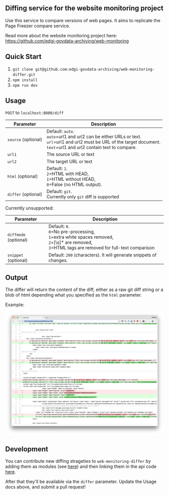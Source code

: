 
## Diffing service for the website monitoring project

Use this service to compare versions of web pages. It aims to replicate the Page Freezer compare service.

Read more about the website monitoring project here: https://github.com/edgi-govdata-archiving/web-monitoring


## Quick Start

1. `git clone git@github.com:edgi-govdata-archiving/web-monitoring-differ.git`
2. `npm install`
3. `npm run dev`


## Usage

`POST` to `localhost:8000/diff`

| Parameter	| Description |
|-----------|-------------|
| `source` (optional)|	Default: `auto`. <br>`auto`=url1 and url2 can be either URLs or text. <br>`url`=url1 and url2 must be URL of the target document. <br>`text`=url1 and url2 contain text to compare. |
| `url1` |	The source URL or text |
| `url2` |	The target URL or text |
| `html`  (optional) |	Default: `1`. <br>`2`=HTML with HEAD, <br>`1`=HTML without HEAD, <br>`0`=False (no HTML output). |
| `differ` (optional) | Default: `git`. <br> Currently only `git` diff is supported |

Currently unsupported:

| Parameter	| Description |
|-----------|-------------|
| `diffmode` (optional) | Default: `0`. <br>`0`=No pre-processing, <br>`1`=extra white spaces removed, <br>`2`=[\s]* are removed,<br>`3`=HTML tags are removed for full-text comparison |
| `snippet`  (optional)	 | Default: `200` (characters). It will generate snippets of changes. |


## Output

The differ will return the content of the diff, either as a raw git diff string or a blob of html depending what you specified as the `html` parameter.

Example:

![example diff](./assets/example-diff.png)


## Development

You can contribute new diffing strageties to `web-monitoring-differ` by adding them as modules (see [here](https://github.com/edgi-govdata-archiving/web-monitoring-differ/tree/master/src/GitDiff)) and then linking them in the api code [here](https://github.com/edgi-govdata-archiving/web-monitoring-differ/blob/master/src/Diff.js#L5-L9).

After that they'll be available via the `differ` parameter. Update the Usage docs above, and submit a pull request!
